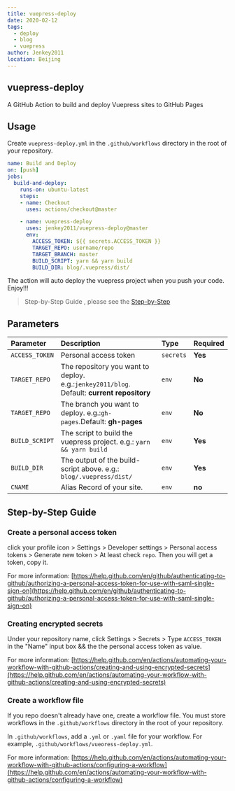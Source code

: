 ```yaml
---
title: vuepress-deploy
date: 2020-02-12
tags: 
  - deploy
  - blog
  - vuepress
author: Jenkey2011
location: Beijing
---
```

## vuepress-deploy

A GitHub Action to build and deploy Vuepress sites to GitHub Pages

## Usage

Create `vuepress-deploy.yml` in the `.github/workflows` directory in the root of your repository.

```yml
name: Build and Deploy
on: [push]
jobs:
  build-and-deploy:
    runs-on: ubuntu-latest
    steps:
    - name: Checkout
      uses: actions/checkout@master

    - name: vuepress-deploy
      uses: jenkey2011/vuepress-deploy@master
      env:
        ACCESS_TOKEN: ${{ secrets.ACCESS_TOKEN }}
        TARGET_REPO: username/repo
        TARGET_BRANCH: master
        BUILD_SCRIPT: yarn && yarn build
        BUILD_DIR: blog/.vuepress/dist/
```

The action will auto deploy the vuepress project when you push your code. Enjoy!!!

> Step-by-Step Guide , please see the [Step-by-Step](#step-by-step-guide)


## Parameters

|  Parameter |  Description | Type | Required
| :------------ | :------------ |:------------ |:------------ |
| `ACCESS_TOKEN` | Personal access token | `secrets`  |  **Yes** |
| `TARGET_REPO` | The repository you want to deploy. e.g.:`jenkey2011/blog`. Default: **current repository** | `env` | **No** |
| `TARGET_REPO` | The branch you want to deploy. e.g.:`gh-pages`.Default: **gh-pages** | `env` | **No** |
| `BUILD_SCRIPT` | The script to build the vuepress project. e.g.: `yarn && yarn build` | `env` | **Yes** |
| `BUILD_DIR` | The output of the build-script above. e.g.: `blog/.vuepress/dist/` | `env` | **Yes** |
| `CNAME` | Alias Record of your site. | `env` | **no** |


## Step-by-Step Guide

### Create a personal access token

click your profile icon > Settings > Developer settings > Personal access tokens > Generate new token > At least check `repo`. Then you will get a token, copy it.


For more information: [https://help.github.com/en/github/authenticating-to-github/authorizing-a-personal-access-token-for-use-with-saml-single-sign-on](https://help.github.com/en/github/authenticating-to-github/authorizing-a-personal-access-token-for-use-with-saml-single-sign-on)

### Creating encrypted secrets

Under your repository name, click  Settings > Secrets > Type `ACCESS_TOKEN` in the "Name" input box && the the personal access token as value.

For more information: [https://help.github.com/en/actions/automating-your-workflow-with-github-actions/creating-and-using-encrypted-secrets](https://help.github.com/en/actions/automating-your-workflow-with-github-actions/creating-and-using-encrypted-secrets)

### Create a workflow file
If you repo doesn't already have one, create a workflow file. You must store workflows in the `.github/workflows` directory in the root of your repository.

In `.github/workflows`, add a `.yml` or `.yaml` file for your workflow. For example, `.github/workflows/vueoress-deploy.yml`.


For more information: [https://help.github.com/en/actions/automating-your-workflow-with-github-actions/configuring-a-workflow](https://help.github.com/en/actions/automating-your-workflow-with-github-actions/configuring-a-workflow)
